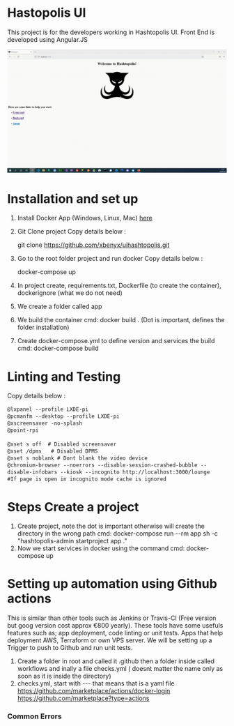 # Hastopolis UI
This project is for the developers working in Hashtopolis UI. Front End is developed using Angular.JS

![Hashtopolis - Animated gif demo](demo/intro.gif)

# Installation and set up
1) Install Docker App (Windows, Linux, Mac) [here](https://docs.docker.com/engine/install/)
2) Git Clone project
Copy details below :

    git clone https://github.com/xbenyx/uihashtopolis.git


3) Go to the root folder project and run docker
Copy details below :

    docker-compose up

4) In project create, requirements.txt, Dockerfile (to create the container), dockerignore (what we do not need)
5) We create a folder called app
6) We build the container cmd: docker build . (Dot is important, defines the folder installation)
7) Create docker-compose.yml to define version and services the build cmd: docker-compose build

# Linting and Testing

Copy details below :

    @lxpanel --profile LXDE-pi
    @pcmanfm --desktop --profile LXDE-pi
    @xscreensaver -no-splash
    @point-rpi

    @xset s off  # Disabled screensaver
    @xset /dpms   # Disabled DPMS
    @xset s noblank # Dont blank the video device
    @chromium-browser --noerrors --disable-session-crashed-bubble --disable-infobars --kiosk --incognito http://localhost:3000/lounge    #If page is open in incognito mode cache is ignored


# Steps Create a project

1) Create project, note the dot is important otherwise will create the directory in the wrong path cmd:  docker-compose run --rm app sh -c "hashtopolis-admin startproject app ."
2) Now we start services in docker using the command cmd: docker-compose up

# Setting up automation using Github actions

This is similar than other tools such as Jenkins or Travis-CI (Free version but goog version cost approx €800 yearly). These tools have some usefuls features such as; app deployment, code linting or unit tests. Apps that help deployment AWS, Terraform or own VPS server. We will be setting up a Trigger to push to Github and run unit tests.

1) Create a folder in root and called it .github then a folder inside called workflows and inally a file checks.yml ( doesnt matter the name only as soon as it is inside the directory)
2) checks.yml, start with --- that means that is a yaml file
https://github.com/marketplace/actions/docker-login
https://github.com/marketplace?type=actions

### Common Errors
